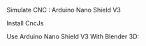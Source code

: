 Simulate CNC : Arduino Nano Shield V3





Install CncJs 





Use Arduino Nano Shield V3 With Blender 3D:
